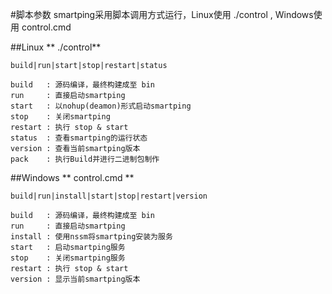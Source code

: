 #脚本参数
smartping采用脚本调用方式运行，Linux使用 ./control , Windows使用 control.cmd 

##Linux
** ./control**

```
build|run|start|stop|restart|status

build   : 源码编译，最终构建成至 bin
run     : 直接启动smartping
start   : 以nohup(deamon)形式启动smartping
stop    : 关闭smartping
restart : 执行 stop & start
status  : 查看smartping的运行状态
version : 查看当前smartping版本
pack    : 执行Build并进行二进制包制作
```

##Windows
** control.cmd **

```
build|run|install|start|stop|restart|version

build   : 源码编译，最终构建成至 bin
run     : 直接启动smartping
install : 使用nssm将smartping安装为服务
start   : 启动smartping服务
stop    : 关闭smartping服务
restart : 执行 stop & start
version : 显示当前smartping版本
```


